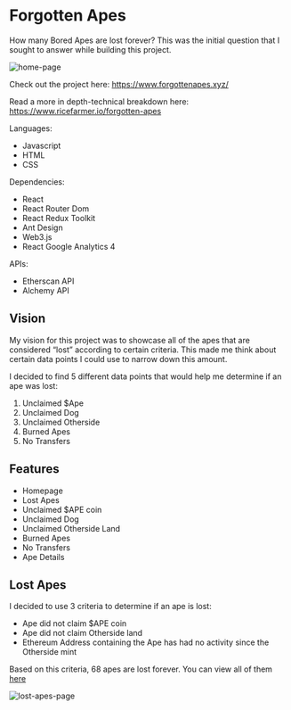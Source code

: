 # Forgotten Apes

How many Bored Apes are lost forever? This was the initial question that I sought to answer while building this project.

![home-page](https://user-images.githubusercontent.com/112427358/208346888-fb052124-3df8-4e86-a49b-c2c66b69db27.png)

Check out the project here: https://www.forgottenapes.xyz/

Read a more in depth-technical breakdown here: https://www.ricefarmer.io/forgotten-apes

Languages:

- Javascript
- HTML
- CSS

Dependencies:

- React
- React Router Dom
- React Redux Toolkit
- Ant Design
- Web3.js
- React Google Analytics 4

APIs:

- Etherscan API
- Alchemy API

## Vision

My vision for this project was to showcase all of the apes that are considered “lost” according to certain criteria. This made me think about certain data points I could use to narrow down this amount.

I decided to find 5 different data points that would help me determine if an ape was lost:

1. Unclaimed $Ape
2. Unclaimed Dog
3. Unclaimed Otherside
4. Burned Apes
5. No Transfers

## Features

- Homepage
- Lost Apes
- Unclaimed $APE coin
- Unclaimed Dog
- Unclaimed Otherside Land
- Burned Apes
- No Transfers
- Ape Details

## Lost Apes

I decided to use 3 criteria to determine if an ape is lost:

- Ape did not claim $APE coin
- Ape did not claim Otherside land
- Ethereum Address containing the Ape has had no activity since the Otherside mint

Based on this criteria, 68 apes are lost forever. You can view all of them [here](https://www.forgottenapes.xyz/lost-apes)

![lost-apes-page](https://user-images.githubusercontent.com/112427358/208347297-be1e3c9a-82a7-40d6-9ee7-4ae958f612ba.png)
